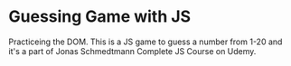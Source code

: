 # Guessing Game with JS
 Practiceing the DOM. This is a JS game to guess a number from 1-20 and it's a part of Jonas Schmedtmann Complete JS Course on Udemy.

